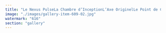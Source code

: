```yaml
---
title: "Le Nexus PulseLa Chambre d’InceptionL’Axe OriginelLe Point de Convergence 🔥🔥🔥<br /><br />OpenFlow<br /><br />🔗 https://lnkd.in/e8pNpqSn 🇫🇷"
image: "./images/gallery-item-609-02.jpg"
watermark: "616"
section: "gallery"
---
```

